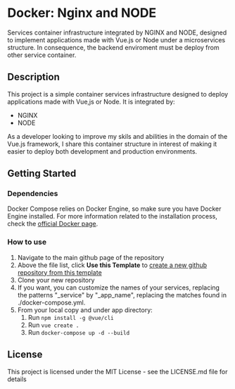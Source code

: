 # Docker: Nginx and NODE

Services container infrastructure integrated by NGINX and NODE, designed to implement applications made with Vue.js or Node under a microservices structure. In consequence, the backend enviroment must be deploy from other service container.

## Description

This project is a simple container services infrastructure designed to deploy applications made with Vue,js or Node. It is integrated by:

- NGINX
- NODE

As a developer looking to improve my skils and abilities in the domain of the Vue.js framework, I share this container structure in interest of making it easier to deploy both development and production environments.

## Getting Started

### Dependencies

Docker Compose relies on Docker Engine, so make sure you have Docker Engine installed. For more information related to the installation process, check the [official Docker page](https://docs.docker.com/compose/install/).

### How to use

1.  Navigate to the main github page of the repository
2.  Above the file list, click **Use this Template** to [create a new github repository from this template](https://docs.github.com/en/repositories/creating-and-managing-repositories/creating-a-repository-from-a-template#creating-a-repository-from-a-template)
3.  Clone your new repository
4.  If you want, you can customize the names of your services, replacing the patterns "\_service" by "\_app_name", replacing the matches found in ./docker-compose.yml.
5.  From your local copy and under app directory:
    1. Run `npm install -g @vue/cli`
    2. Run `vue create . `
    3. Run `docker-compose up -d --build`

<!--
 ### Executing program

 * How to run the program
 * Step-by-step bullets
 ```
 code blocks for commands
 ```

 ## Help

 Any advise for common problems or issues.
 ```
 command to run if program contains helper info
 ```

 ## Authors

 Contributors names and contact info

 ex. Dominique Pizzie
 ex. [@DomPizzie](https://twitter.com/dompizzie)
-->

## License

This project is licensed under the MIT License - see the LICENSE.md file for details
